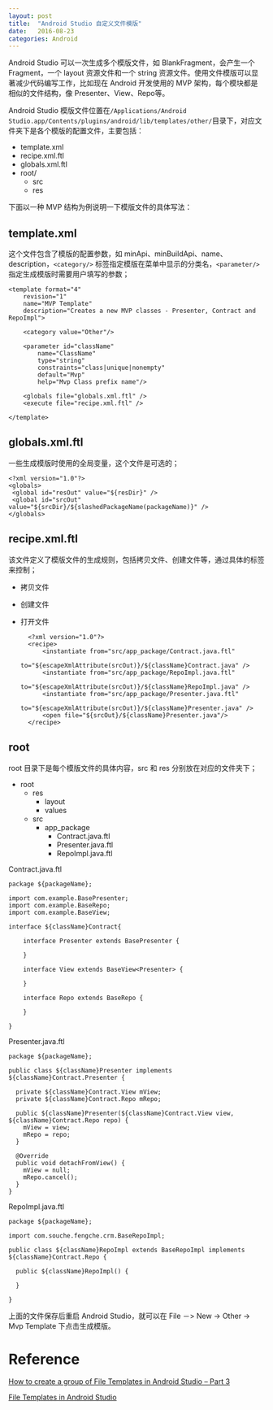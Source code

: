 ```yaml
---
layout: post
title:  "Android Studio 自定义文件模版"
date:   2016-08-23
categories: Android
---
```


Android Studio 可以一次生成多个模版文件，如 BlankFragment，会产生一个 Fragment，一个 layout 资源文件和一个 string 资源文件。使用文件模版可以显著减少代码编写工作，比如现在 Android 开发使用的 MVP 架构，每个模块都是相似的文件结构，像 Presenter、View、Repo等。

Android Studio 模版文件位置在`/Applications/Android Studio.app/Contents/plugins/android/lib/templates/other/`目录下，对应文件夹下是各个模版的配置文件，主要包括：

- template.xml
- recipe.xml.ftl
- globals.xml.ftl
- root/
	- src
	- res

下面以一种 MVP 结构为例说明一下模版文件的具体写法：

## template.xml

这个文件包含了模版的配置参数，如 minApi、minBuildApi、name、description，`<category/>` 标签指定模版在菜单中显示的分类名，`<parameter/>` 指定生成模版时需要用户填写的参数；

	<template format="4"
		revision="1"
		name="MVP Template"
		description="Creates a new MVP classes - Presenter, Contract and RepoImpl">

		<category value="Other"/>

		<parameter id="className"
			name="ClassName"
			type="string"
			constraints="class|unique|nonempty"
			default="Mvp"
			help="Mvp Class prefix name"/>

		<globals file="globals.xml.ftl" />
	  	<execute file="recipe.xml.ftl" />

	</template>

## globals.xml.ftl

一些生成模版时使用的全局变量，这个文件是可选的；

	<?xml version="1.0"?>
	<globals>
	 <global id="resOut" value="${resDir}" />
	 <global id="srcOut" value="${srcDir}/${slashedPackageName(packageName)}" />
	</globals>

## recipe.xml.ftl

该文件定义了模版文件的生成规则，包括拷贝文件、创建文件等，通过具体的标签来控制；

- <copy /> 拷贝文件
- <instantiate /> 创建文件
- <open /> 打开文件


		<?xml version="1.0"?>
		<recipe>
			<instantiate from="src/app_package/Contract.java.ftl"
		                   to="${escapeXmlAttribute(srcOut)}/${className}Contract.java" />
			<instantiate from="src/app_package/RepoImpl.java.ftl"
		                   to="${escapeXmlAttribute(srcOut)}/${className}RepoImpl.java" />
			<instantiate from="src/app_package/Presenter.java.ftl"
		                   to="${escapeXmlAttribute(srcOut)}/${className}Presenter.java" />
			<open file="${srcOut}/${className}Presenter.java"/>
		</recipe>

## root

root 目录下是每个模版文件的具体内容，src 和 res 分别放在对应的文件夹下；

- root
	- res
		- layout
		- values
	- src
		- app_package
			- Contract.java.ftl
			- Presenter.java.ftl
			- RepoImpl.java.ftl


Contract.java.ftl

```
package ${packageName};

import com.example.BasePresenter;
import com.example.BaseRepo;
import com.example.BaseView;

interface ${className}Contract{

	interface Presenter extends BasePresenter {

	}

	interface View extends BaseView<Presenter> {

	}

	interface Repo extends BaseRepo {

	}

}
```

Presenter.java.ftl

```
package ${packageName};

public class ${className}Presenter implements ${className}Contract.Presenter {

  private ${className}Contract.View mView;
  private ${className}Contract.Repo mRepo;

  public ${className}Presenter(${className}Contract.View view, ${className}Contract.Repo repo) {
    mView = view;
    mRepo = repo;
  }

  @Override
  public void detachFromView() {
    mView = null;
    mRepo.cancel();
  }
}
```

RepoImpl.java.ftl

```
package ${packageName};

import com.souche.fengche.crm.BaseRepoImpl;

public class ${className}RepoImpl extends BaseRepoImpl implements ${className}Contract.Repo {

  public ${className}RepoImpl() {

  }

}
```		

上面的文件保存后重启 Android Studio，就可以在 File －> New -> Other -> Mvp Template 下点击生成模版。

# Reference

[How to create a group of File Templates in Android Studio – Part 3](https://riggaroo.co.za/custom-file-template-group-android-studiointellij/)

[File Templates in Android Studio](https://coderwall.com/p/fsxvyw/file-templates-in-android-studio)
